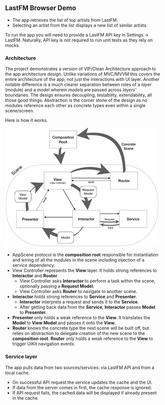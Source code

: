 ## LastFM Browser Demo

- The app retrieves the list of top artists from LastFM. 
- Selecting an artist from the list displays a new list of similar artists. 

To run the app you will need to provide a LastFM API key in Settings -> LastFM. Naturally, API key is not required to run unit tests as they rely on mocks.


### Architecture

The project demonstrates a version of VIP/Clean Architecture approach to the app architecture design. Unlike variations of MVC/MVVM this covers the entire architecture of the app, not just the interactions with UI layer. Another notable difference is a much clearer separation between roles of a *layer* (module) and a *model* wherein *models* are passed across *layers'* boundaries. The design ensures decoupling, testability, extendability, all those good things. Abstraction is the corner stone of the design as no modules reference each other as concrete types even within a single scene/screen.

Here is how it works.

<img src="vip.png" width="500">

- AppScene protocol is the **composition root** responsible for instantiation and wiring of all the modules in the scene including injection of a service dependency.
- View Controller represents the **View** layer. It holds strong references to **Interactor** and **Router** 
    - View Controller asks **Interactor** to perform a task within the scene, optionally passing a **Request Model**. 
    - View Controller asks **Router** to navigate to another scene. 
- **Interactor** holds strong references to **Service** and **Presenter**. 
    - **Interactor** interprets a request and sends it to the **Service**.
    - After getting back data from the **Service**, **Interactor** passes **Model** to **Presenter**.
- **Presenter** only holds a weak reference to the **View**. It translates the **Model** to **View Model** and passes it onto the **View**.
- **Router** knows the concrete type the next scene will be built off, but relies on abstraction to delegate creation of the new scene to the **composition root**. **Router** only holds a weak reference to the **View** to trigger UIKit navigation events. 

### Service layer

The app pulls data from two sources/services: via LastFM API and from a local cache. 
- On successful API request the service updates the cache and the UI. 
- If data from the server comes in first, the cache response is ignored. 
- If API request fails, the cached data will be displayed if already present in the cache.

